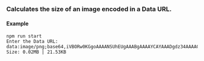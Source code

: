 ### Calculates the size of an image encoded in a Data URL.

#### Example

```
npm run start
Enter the Data URL: data:image/png;base64,iVBORw0KGgoAAAANSUhEUgAAABgAAAAYCAYAAADgdz34AAAACXBIWXMAAAsTAAALEwEAmpwYAAAAAXNSR0IArs4c6QAAAARnQU1BAACxjwv8YQUAAAAoSURBVHgB7c1BAQAwCAQgt/79Lo6W0B8U4CXpOvTrmEAgEAgEAsGOAdSSA7TcWXriAAAAAElFTkSuQmCC
Size: 0.02MB | 21.53KB
```
